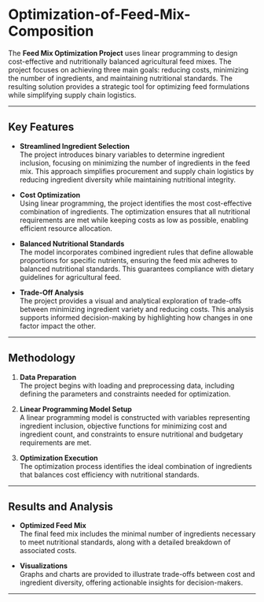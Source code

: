 # Optimization-of-Feed-Mix-Composition
The **Feed Mix Optimization Project** uses linear programming to design cost-effective and nutritionally balanced agricultural feed mixes. The project focuses on achieving three main goals: reducing costs, minimizing the number of ingredients, and maintaining nutritional standards. The resulting solution provides a strategic tool for optimizing feed formulations while simplifying supply chain logistics.

---

## Key Features

- **Streamlined Ingredient Selection**  
   The project introduces binary variables to determine ingredient inclusion, focusing on minimizing the number of ingredients in the feed mix. This approach simplifies procurement and supply chain logistics by reducing ingredient diversity while maintaining nutritional integrity.

- **Cost Optimization**  
   Using linear programming, the project identifies the most cost-effective combination of ingredients. The optimization ensures that all nutritional requirements are met while keeping costs as low as possible, enabling efficient resource allocation.

- **Balanced Nutritional Standards**  
   The model incorporates combined ingredient rules that define allowable proportions for specific nutrients, ensuring the feed mix adheres to balanced nutritional standards. This guarantees compliance with dietary guidelines for agricultural feed.

- **Trade-Off Analysis**  
   The project provides a visual and analytical exploration of trade-offs between minimizing ingredient variety and reducing costs. This analysis supports informed decision-making by highlighting how changes in one factor impact the other.

---

## Methodology

1. **Data Preparation**  
   The project begins with loading and preprocessing data, including defining the parameters and constraints needed for optimization.

2. **Linear Programming Model Setup**  
   A linear programming model is constructed with variables representing ingredient inclusion, objective functions for minimizing cost and ingredient count, and constraints to ensure nutritional and budgetary requirements are met.

3. **Optimization Execution**  
   The optimization process identifies the ideal combination of ingredients that balances cost efficiency with nutritional standards.

---

## Results and Analysis

- **Optimized Feed Mix**  
  The final feed mix includes the minimal number of ingredients necessary to meet nutritional standards, along with a detailed breakdown of associated costs.

- **Visualizations**  
  Graphs and charts are provided to illustrate trade-offs between cost and ingredient diversity, offering actionable insights for decision-makers.

---
